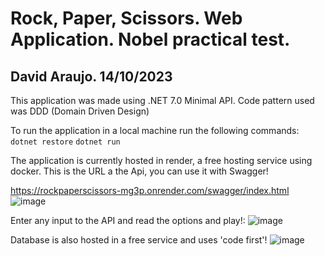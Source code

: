 # Rock, Paper, Scissors. Web Application. Nobel practical test.
## David Araujo. 14/10/2023

This application was made using .NET 7.0 Minimal API.
Code pattern used was DDD (Domain Driven Design)

To run the application in a local machine run the following commands:
```dotnet restore```
```dotnet run```

The application is currently hosted in render, a free hosting service using docker.
This is the URL a the Api, you can use it with Swagger!

https://rockpaperscissors-mg3p.onrender.com/swagger/index.html
![image](https://github.com/dskato/RockPaperScissorsDA/assets/24595910/49037c58-7b2a-40c9-8cd3-2724455e8132)


Enter any input to the API and read the options and play!:
![image](https://github.com/dskato/RockPaperScissorsDA/assets/24595910/403bc071-16fa-4b49-8350-2754dac3487c)



Database is also hosted in a free service and uses 'code first'!
![image](https://github.com/dskato/RockPaperScissorsDA/assets/24595910/c3ba50ce-2be3-4a14-9614-f898557bf7c0)


